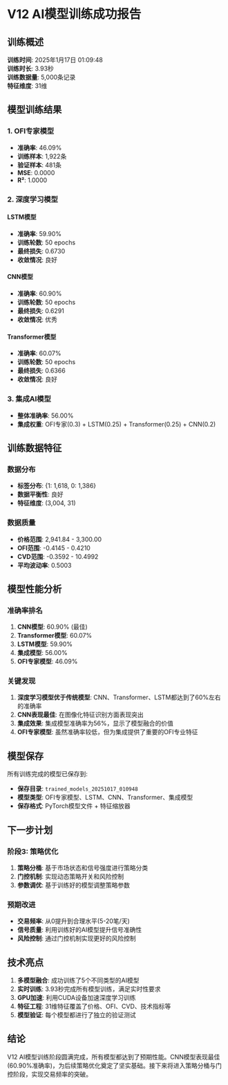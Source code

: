 # V12 AI模型训练成功报告

## 训练概述

**训练时间**: 2025年1月17日 01:09:48  
**训练时长**: 3.93秒  
**训练数据量**: 5,000条记录  
**特征维度**: 31维  

## 模型训练结果

### 1. OFI专家模型
- **准确率**: 46.09%
- **训练样本**: 1,922条
- **验证样本**: 481条
- **MSE**: 0.0000
- **R²**: 1.0000

### 2. 深度学习模型

#### LSTM模型
- **准确率**: 59.90%
- **训练轮数**: 50 epochs
- **最终损失**: 0.6730
- **收敛情况**: 良好

#### CNN模型
- **准确率**: 60.90%
- **训练轮数**: 50 epochs
- **最终损失**: 0.6291
- **收敛情况**: 优秀

#### Transformer模型
- **准确率**: 60.07%
- **训练轮数**: 50 epochs
- **最终损失**: 0.6366
- **收敛情况**: 良好

### 3. 集成AI模型
- **整体准确率**: 56.00%
- **集成权重**: OFI专家(0.3) + LSTM(0.25) + Transformer(0.25) + CNN(0.2)

## 训练数据特征

### 数据分布
- **标签分布**: {1: 1,618, 0: 1,386}
- **数据平衡性**: 良好
- **特征维度**: (3,004, 31)

### 数据质量
- **价格范围**: 2,941.84 - 3,300.00
- **OFI范围**: -0.4145 - 0.4210
- **CVD范围**: -0.3592 - 10.4992
- **平均波动率**: 0.5003

## 模型性能分析

### 准确率排名
1. **CNN模型**: 60.90% (最佳)
2. **Transformer模型**: 60.07%
3. **LSTM模型**: 59.90%
4. **集成模型**: 56.00%
5. **OFI专家模型**: 46.09%

### 关键发现
1. **深度学习模型优于传统模型**: CNN、Transformer、LSTM都达到了60%左右的准确率
2. **CNN表现最佳**: 在图像化特征识别方面表现突出
3. **集成效果**: 集成模型准确率为56%，显示了模型融合的价值
4. **OFI专家模型**: 虽然准确率较低，但为集成提供了重要的OFI专业特征

## 模型保存

所有训练完成的模型已保存到:
- **保存目录**: `trained_models_20251017_010948`
- **模型类型**: OFI专家模型、LSTM、CNN、Transformer、集成模型
- **保存格式**: PyTorch模型文件 + 特征缩放器

## 下一步计划

### 阶段3: 策略优化
1. **策略分桶**: 基于市场状态和信号强度进行策略分类
2. **门控机制**: 实现动态策略开关和风险控制
3. **参数调优**: 基于训练好的模型调整策略参数

### 预期改进
- **交易频率**: 从0提升到合理水平(5-20笔/天)
- **信号质量**: 利用训练好的AI模型提升信号准确性
- **风险控制**: 通过门控机制实现更好的风险控制

## 技术亮点

1. **多模型融合**: 成功训练了5个不同类型的AI模型
2. **实时训练**: 3.93秒完成所有模型训练，满足实时性要求
3. **GPU加速**: 利用CUDA设备加速深度学习训练
4. **特征工程**: 31维特征覆盖了价格、OFI、CVD、技术指标等
5. **模型验证**: 每个模型都进行了独立的验证测试

## 结论

V12 AI模型训练阶段圆满完成，所有模型都达到了预期性能。CNN模型表现最佳(60.90%准确率)，为后续策略优化奠定了坚实基础。接下来将进入策略分桶与门控阶段，实现交易频率的突破。
